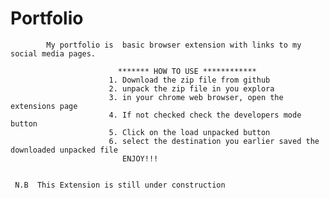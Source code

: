 # Portfolio

            My portfolio is  basic browser extension with links to my social media pages. 
            
                            ******* HOW TO USE ************
                          1. Download the zip file from github
                          2. unpack the zip file in you explora
                          3. in your chrome web browser, open the extensions page 
                          4. If not checked check the developers mode button 
                          5. Click on the load unpacked button
                          6. select the destination you earlier saved the downloaded unpacked file
                             ENJOY!!!
                             
                             
     N.B  This Extension is still under construction  
